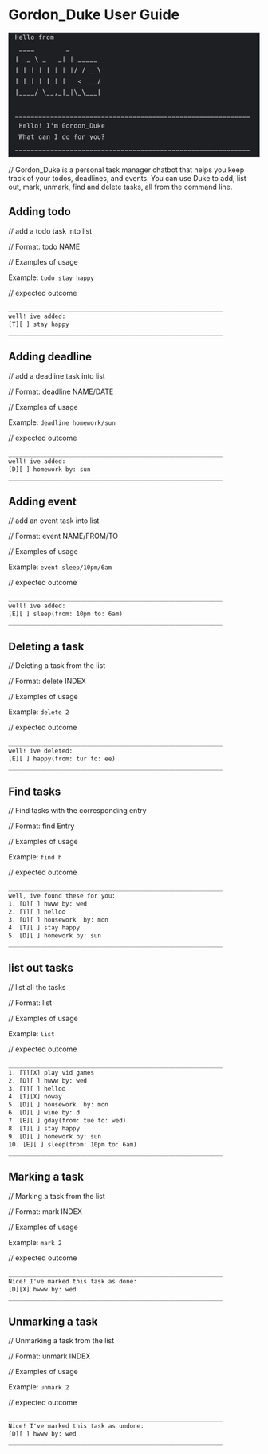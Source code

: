 # Gordon_Duke User Guide

![Image at the Beginning](images/SS-opening.png)

// Gordon_Duke is a personal task manager chatbot that helps you keep track of your todos, deadlines, and events.
You can use Duke to add, list out, mark, unmark, find and delete tasks, all from the command line.

## Adding todo

// add a todo task into list

// Format: todo NAME

// Examples of usage

Example: `todo stay happy`

// expected outcome

```
____________________________________________________________
well! ive added: 
[T][ ] stay happy
____________________________________________________________
```

## Adding deadline

// add a deadline task into list

// Format: deadline NAME/DATE

// Examples of usage

Example: `deadline homework/sun`

// expected outcome

```
____________________________________________________________
well! ive added: 
[D][ ] homework by: sun
____________________________________________________________
```

## Adding event

// add an event task into list

// Format: event NAME/FROM/TO

// Examples of usage

Example: `event sleep/10pm/6am`

// expected outcome

```
____________________________________________________________
well! ive added: 
[E][ ] sleep(from: 10pm to: 6am)
____________________________________________________________
```

## Deleting a task
// Deleting a task from the list

// Format: delete INDEX

// Examples of usage

Example: `delete 2`

// expected outcome

```
____________________________________________________________
well! ive deleted: 
[E][ ] happy(from: tur to: ee)
____________________________________________________________
```

## Find tasks
// Find tasks with the corresponding entry

// Format: find Entry

// Examples of usage

Example: `find h`

// expected outcome

```
____________________________________________________________
well, ive found these for you:
1. [D][ ] hwww by: wed
2. [T][ ] helloo
3. [D][ ] housework  by: mon
4. [T][ ] stay happy
5. [D][ ] homework by: sun
____________________________________________________________
```

## list out tasks
// list all the tasks

// Format: list

// Examples of usage

Example: `list`

// expected outcome

```
____________________________________________________________
1. [T][X] play vid games
2. [D][ ] hwww by: wed
3. [T][ ] helloo
4. [T][X] noway
5. [D][ ] housework  by: mon
6. [D][ ] wine by: d
7. [E][ ] gday(from: tue to: wed)
8. [T][ ] stay happy
9. [D][ ] homework by: sun
10. [E][ ] sleep(from: 10pm to: 6am)
____________________________________________________________
```
## Marking a task
// Marking a task from the list

// Format: mark INDEX

// Examples of usage

Example: `mark 2`

// expected outcome

```
____________________________________________________________
Nice! I've marked this task as done:
[D][X] hwww by: wed
____________________________________________________________
```
## Unmarking a task
// Unmarking a task from the list

// Format: unmark INDEX

// Examples of usage

Example: `unmark 2`

// expected outcome

```
____________________________________________________________
Nice! I've marked this task as undone:
[D][ ] hwww by: wed
____________________________________________________________
```
